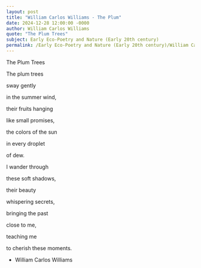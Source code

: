 ```yaml
---
layout: post
title: "William Carlos Williams - The Plum"
date: 2024-12-28 12:00:00 -0000
author: William Carlos Williams
quote: "The Plum Trees"
subject: Early Eco-Poetry and Nature (Early 20th century)
permalink: /Early Eco-Poetry and Nature (Early 20th century)/William Carlos Williams/William Carlos Williams - The Plum
---
```


The Plum Trees

The plum trees

sway gently

in the summer wind,

their fruits hanging

like small promises,

the colors of the sun

in every droplet

of dew.

I wander through

these soft shadows,

their beauty

whispering secrets,

bringing the past

close to me,

teaching me

to cherish these moments.


- William Carlos Williams
